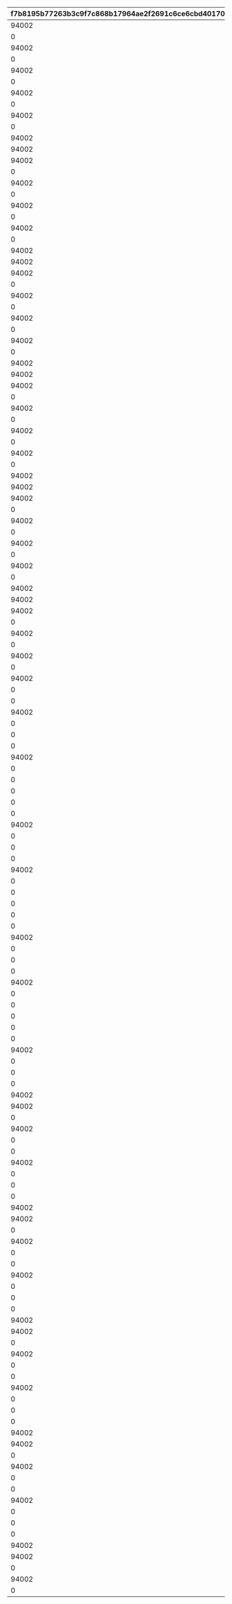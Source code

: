 |f7b8195b77263b3c9f7c868b17964ae2f2691c6ce6cbd4017014fc9960c43fe3|b281cbafb924166fcfb89579b5eb506b9a26d8e492c28f088f25727f6506c81b|e9410d6de9382b5f3c8e594aa01e4627b15edcacbc8dda2fad77f12771957e41|575380353834c418631159b6069357937e59083389dec4a148a0e1db2b530da2|8e57d7ddfc1a258c15d827ff43a8a1d01f3dda07bd9be718d78c54d226cf8bea|312e41e2f29d6518c4173785e10ebec1d732937def9447ab31700e1bc855cb74|42a08a40bed3b3f43ed4586cac286d05368a8aefccbcb919e6e056491d177252|c6a93a50c02b3fab093dcfd19ed30e79083705727b3ce420d9e91ee46b23a8af|ee7e9d7297999485497659489a997cbe28b6285b50f38a60e066c2e7b04f8f9a|1493e0e9665963c119d7f40f194fb5eb6e0a7606b978c45b62907998bccaa77a|018af5b4242967a0675ec1cb10aa2b833425a46bc2e05a079abb9078dae30b9c|7986b66adea872852cc09a50e08bcfd2531e4605380dbb1f89281dc800a05d8f|48cf059021186d33990730a0b653f17170e0eddf30ccb21e4ac3fb78218039f5|af2531f1d035a6ee7c0ef02d1b461866b9b742768eddb246ace083b2b6c4917d|c9a629b430815da2508197d8f4487184a8e152da7a573e9f2b5cb143b79dabdf|c2d8eb89c03f3d5b7cf014b6b36fc7676f37a8d1c25144a145576c0ce96c42ae|8f525411748507372458ecf2543b3e02dbb7a0e761d0785a5b0cf3acd1f427b0|890d64d053af07e4fe7c1ebd384bd6ec80da785e02a8ef68ccaf10886a602d05|0c63aa07fb7d1811ec5a9f342c05c917f472ef12fbebbe8bff89487c9708c964|
| --- | --- | --- | --- | --- | --- | --- | --- | --- | --- | --- | --- | --- | --- | --- | --- | --- | --- | --- |
|94002|140000|1|12|500|4|10|5|90008|2|4|2|1|90005|1|500000|140001|32001|2|
|0|140001|2|0|200|4|500000|10|91002|8|2|12|1|94002|1|0|25001|32001|1|
|94002|140000|1|12|500|4|5|15|90008|2|4|2|1|90005|2|750000|140001|32001|2|
|0|140001|2|0|300|4|750000|20|91002|8|2|12|1|94002|2|0|25001|32001|1|
|94002|140000|1|12|500|4|5|25|90008|2|4|2|1|90005|2|750000|140001|32001|2|
|0|140001|2|0|500|4|750000|30|91002|8|2|12|1|94002|3|0|25001|32001|1|
|94002|140000|1|12|750|4|5|35|90008|2|4|2|1|90005|3|1000000|140001|32001|2|
|0|140001|2|0|1000|4|1000000|40|90008|2|2|12|1|94002|4|0|25001|32001|1|
|94002|140000|1|12|1250|4|5|45|90008|2|4|2|1|90005|4|2000000|140001|32001|2|
|0|140001|2|0|1500|4|2000000|50|90008|2|2|12|1|94002|4|0|25001|32001|1|
|94002|140000|1|12|500|4|10|5|90008|2|4|2|1|90005|1|500000|140001|32002|2|
|94002|21951|1|12|200|2|1|10|91002|8|4|2|1|25001|1|500000|140001|32002|2|
|94002|140000|1|12|700|4|5|15|90008|2|4|2|1|90005|2|750000|140001|32002|2|
|0|140001|2|0|300|4|750000|20|91002|8|2|12|1|94002|2|0|25001|32002|1|
|94002|140000|1|12|700|4|5|25|90008|2|4|2|1|90005|2|750000|140001|32002|2|
|0|140001|2|0|500|4|750000|30|91002|8|2|12|1|94002|3|0|25001|32002|1|
|94002|140000|1|12|1000|4|5|35|90008|2|4|2|1|90005|3|1000000|140001|32002|2|
|0|140001|2|0|1000|4|1000000|40|90008|2|2|12|1|94002|4|0|25001|32002|1|
|94002|140000|1|12|1250|4|5|45|90008|2|4|2|1|90005|4|2000000|140001|32002|2|
|0|140001|2|0|1500|4|2000000|50|90008|2|2|12|1|94002|4|0|25001|32002|1|
|94002|140000|1|12|500|4|10|5|90008|2|4|2|1|90005|1|500000|140001|32003|2|
|94002|21951|1|12|200|2|1|10|91002|8|4|2|1|25001|1|500000|140001|32003|2|
|94002|140000|1|12|700|4|5|15|90008|2|4|2|1|90005|2|750000|140001|32003|2|
|0|140001|2|0|300|4|750000|20|91002|8|2|12|1|94002|2|0|25001|32003|1|
|94002|140000|1|12|700|4|5|25|90008|2|4|2|1|90005|2|750000|140001|32003|2|
|0|140001|2|0|500|4|750000|30|91002|8|2|12|1|94002|3|0|25001|32003|1|
|94002|140000|1|12|1000|4|5|35|90008|2|4|2|1|90005|3|1000000|140001|32003|2|
|0|140001|2|0|1000|4|1000000|40|90008|2|2|12|1|94002|4|0|25001|32003|1|
|94002|140000|1|12|1250|4|5|45|90008|2|4|2|1|90005|4|2000000|140001|32003|2|
|0|140001|2|0|1500|4|2000000|50|90008|2|2|12|1|94002|4|0|25001|32003|1|
|94002|140000|1|12|500|4|10|5|90008|2|4|2|1|90005|1|500000|140001|32004|2|
|94002|21951|1|12|200|2|1|10|91002|8|4|2|1|25001|1|500000|140001|32004|2|
|94002|140000|1|12|700|4|5|15|90008|2|4|2|1|90005|2|750000|140001|32004|2|
|0|140001|2|0|300|4|750000|20|91002|8|2|12|1|94002|2|0|25001|32004|1|
|94002|140000|1|12|700|4|5|25|90008|2|4|2|1|90005|2|750000|140001|32004|2|
|0|140001|2|0|500|4|750000|30|91002|8|2|12|1|94002|3|0|25001|32004|1|
|94002|140000|1|12|1000|4|5|35|90008|2|4|2|1|90005|3|1000000|140001|32004|2|
|0|140001|2|0|1000|4|1000000|40|90008|2|2|12|1|94002|4|0|25001|32004|1|
|94002|140000|1|12|1250|4|5|45|90008|2|4|2|1|90005|4|2000000|140001|32004|2|
|0|140001|2|0|1500|4|2000000|50|90008|2|2|12|1|94002|4|0|25001|32004|1|
|94002|140000|1|12|500|4|10|5|90008|2|4|2|1|90005|1|500000|140001|32005|2|
|94002|21951|1|12|200|2|1|10|91002|8|4|2|1|25001|1|500000|140001|32005|2|
|94002|140000|1|12|700|4|5|15|90008|2|4|2|1|90005|2|750000|140001|32005|2|
|0|140001|2|0|300|4|750000|20|91002|8|2|12|1|94002|2|0|25001|32005|1|
|94002|140000|1|12|700|4|5|25|90008|2|4|2|1|90005|2|750000|140001|32005|2|
|0|140001|2|0|500|4|750000|30|91002|8|2|12|1|94002|3|0|25001|32005|1|
|94002|140000|1|12|1000|4|5|35|90008|2|4|2|1|90005|3|1000000|140001|32005|2|
|0|140001|2|0|1000|4|1000000|40|90008|2|2|12|1|94002|4|0|25001|32005|1|
|94002|140000|1|12|1250|4|5|45|90008|2|4|2|1|90005|4|2000000|140001|32005|2|
|0|140001|2|0|1500|4|2000000|50|90008|2|2|12|1|94002|4|0|25001|32005|1|
|94002|140000|1|12|500|4|10|5|90008|2|4|2|1|90005|1|500000|140001|32006|2|
|94002|21951|1|12|200|2|1|10|91002|8|4|2|1|25001|1|500000|140001|32006|2|
|94002|140000|1|12|700|4|5|15|90008|2|4|2|1|90005|2|750000|140001|32006|2|
|0|140001|2|0|300|4|750000|20|91002|8|2|12|1|94002|2|0|25001|32006|1|
|94002|140000|1|12|700|4|5|25|90008|2|4|2|1|90005|2|750000|140001|32006|2|
|0|140001|2|0|500|4|750000|30|91002|8|2|12|1|94002|3|0|25001|32006|1|
|94002|140000|1|12|1000|4|5|35|90008|2|4|2|1|90005|3|1000000|140001|32006|2|
|0|140001|2|0|1000|4|1000000|40|90008|2|2|12|1|94002|4|0|25001|32006|1|
|94002|140000|1|12|1250|4|5|45|90008|2|4|2|1|90005|4|2000000|140001|32006|2|
|0|140001|2|0|1500|4|2000000|50|90008|2|2|12|1|94002|4|0|25001|32006|1|
|0|140001|15|0|500|4|500000|5|90008|2|2|12|1|94002|1|0|90005|32007|10|
|94002|21951|1|12|100|2|1|10|91002|8|4|2|1|25001|1|500000|140001|32007|5|
|0|140001|15|0|1000|4|750000|15|90008|2|2|12|1|94002|2|0|90005|32007|5|
|0|140001|5|0|150|4|750000|20|91002|8|2|12|1|94002|2|0|25001|32007|1|
|0|140001|15|0|1500|4|750000|25|90008|2|2|12|1|94002|2|0|90005|32007|5|
|94002|90008|3000|12|250|2|1|30|91002|8|4|2|1|25001|3|750000|140001|32007|5|
|0|140001|15|0|3500|4|1000000|35|90008|2|2|12|1|94002|3|0|90005|32007|5|
|0|140001|5|0|4000|4|1000000|40|90008|2|2|12|1|94002|4|0|25001|32007|1|
|0|140001|15|0|4500|4|2000000|45|90008|2|2|12|1|94002|4|0|90005|32007|5|
|0|140001|5|0|5000|4|2000000|50|90008|2|2|12|1|94002|4|0|25001|32007|1|
|0|140001|15|0|500|4|500000|5|90008|2|2|12|1|94002|1|0|90005|32008|10|
|94002|21951|1|12|100|2|1|10|91002|8|4|2|1|25001|1|500000|140001|32008|5|
|0|140001|15|0|1000|4|750000|15|90008|2|2|12|1|94002|2|0|90005|32008|5|
|0|140001|5|0|150|4|750000|20|91002|8|2|12|1|94002|2|0|25001|32008|1|
|0|140001|15|0|1500|4|750000|25|90008|2|2|12|1|94002|2|0|90005|32008|5|
|94002|90008|3000|12|250|2|1|30|91002|8|4|2|1|25001|3|750000|140001|32008|5|
|0|140001|15|0|3500|4|1000000|35|90008|2|2|12|1|94002|3|0|90005|32008|5|
|0|140001|5|0|4000|4|1000000|40|90008|2|2|12|1|94002|4|0|25001|32008|1|
|0|140001|15|0|4500|4|2000000|45|90008|2|2|12|1|94002|4|0|90005|32008|5|
|0|140001|5|0|5000|4|2000000|50|90008|2|2|12|1|94002|4|0|25001|32008|1|
|0|140001|15|0|500|4|500000|5|90008|2|2|12|1|94002|1|0|90005|32009|10|
|94002|21951|1|12|100|2|1|10|91002|8|4|2|1|25001|1|500000|140001|32009|5|
|0|140001|15|0|1000|4|750000|15|90008|2|2|12|1|94002|2|0|90005|32009|5|
|0|140001|5|0|150|4|750000|20|91002|8|2|12|1|94002|2|0|25001|32009|1|
|0|140001|15|0|1500|4|750000|25|90008|2|2|12|1|94002|2|0|90005|32009|5|
|94002|90008|3000|12|250|2|1|30|91002|8|4|2|1|25001|3|750000|140001|32009|5|
|0|140001|15|0|3500|4|1000000|35|90008|2|2|12|1|94002|3|0|90005|32009|5|
|0|140001|5|0|4000|4|1000000|40|90008|2|2|12|1|94002|4|0|25001|32009|1|
|0|140001|15|0|4500|4|2000000|45|90008|2|2|12|1|94002|4|0|90005|32009|5|
|0|140001|5|0|5000|4|2000000|50|90008|2|2|12|1|94002|4|0|25001|32009|1|
|0|140001|15|0|500|4|500000|5|90008|2|2|12|1|94002|1|0|90005|32010|10|
|94002|21951|1|12|100|2|1|10|91002|8|4|2|1|25001|1|500000|140001|32010|5|
|0|140001|15|0|1000|4|750000|15|90008|2|2|12|1|94002|2|0|90005|32010|5|
|0|140001|5|0|150|4|750000|20|91002|8|2|12|1|94002|2|0|25001|32010|1|
|0|140001|15|0|1500|4|750000|25|90008|2|2|12|1|94002|2|0|90005|32010|5|
|94002|90008|3000|12|250|2|1|30|91002|8|4|2|1|25001|3|750000|140001|32010|5|
|94002|90008|3500|12|1|2|5|35|4101401|18|4|2|1|90005|3|1000000|140001|32010|15|
|0|140001|5|0|4000|4|1000000|40|90008|2|2|12|1|94002|4|0|25001|32010|1|
|94002|90008|4500|12|1|2|5|45|4109401|18|4|2|1|90005|4|2000000|140001|32010|15|
|0|140001|5|0|5000|4|2000000|50|90008|2|2|12|1|94002|4|0|25001|32010|1|
|0|140001|15|0|500|4|500000|5|90008|2|2|12|1|94002|1|0|90005|32011|10|
|94002|21951|1|12|100|2|1|10|91002|8|4|2|1|25001|1|500000|140001|32011|5|
|0|140001|15|0|1000|4|750000|15|90008|2|2|12|1|94002|2|0|90005|32011|5|
|0|140001|5|0|150|4|750000|20|91002|8|2|12|1|94002|2|0|25001|32011|1|
|0|140001|15|0|1500|4|750000|25|90008|2|2|12|1|94002|2|0|90005|32011|5|
|94002|90008|3000|12|250|2|1|30|91002|8|4|2|1|25001|3|750000|140001|32011|5|
|94002|90008|3500|12|1|2|5|35|4301401|18|4|2|1|90005|3|1000000|140001|32011|15|
|0|140001|5|0|4000|4|1000000|40|90008|2|2|12|1|94002|4|0|25001|32011|1|
|94002|90008|4500|12|1|2|5|45|4303401|18|4|2|1|90005|4|2000000|140001|32011|15|
|0|140001|5|0|5000|4|2000000|50|90008|2|2|12|1|94002|4|0|25001|32011|1|
|0|140001|15|0|500|4|500000|5|90008|2|2|12|1|94002|1|0|90005|32012|10|
|94002|21951|1|12|100|2|1|10|91002|8|4|2|1|25001|1|500000|140001|32012|5|
|0|140001|15|0|1000|4|750000|15|90008|2|2|12|1|94002|2|0|90005|32012|5|
|0|140001|5|0|150|4|750000|20|91002|8|2|12|1|94002|2|0|25001|32012|1|
|0|140001|15|0|1500|4|750000|25|90008|2|2|12|1|94002|2|0|90005|32012|5|
|94002|90008|3000|12|250|2|1|30|91002|8|4|2|1|25001|3|750000|140001|32012|5|
|94002|90008|3500|12|1|2|5|35|4201401|18|4|2|1|90005|3|1000000|140001|32012|15|
|0|140001|5|0|4000|4|1000000|40|90008|2|2|12|1|94002|4|0|25001|32012|1|
|94002|90008|4500|12|1|2|5|45|4204401|18|4|2|1|90005|4|2000000|140001|32012|15|
|0|140001|5|0|5000|4|2000000|50|90008|2|2|12|1|94002|4|0|25001|32012|1|
|0|140001|15|0|500|4|500000|5|90008|2|2|12|1|94002|1|0|90005|32013|10|
|94002|21951|1|12|100|2|1|10|91002|8|4|2|1|25001|1|500000|140001|32013|5|
|0|140001|15|0|1000|4|750000|15|90008|2|2|12|1|94002|2|0|90005|32013|5|
|0|140001|5|0|150|4|750000|20|91002|8|2|12|1|94002|2|0|25001|32013|1|
|0|140001|15|0|1500|4|750000|25|90008|2|2|12|1|94002|2|0|90005|32013|5|
|94002|90008|3000|12|250|2|1|30|91002|8|4|2|1|25001|3|750000|140001|32013|5|
|94002|90008|3500|12|1|2|5|35|4110401|18|4|2|1|90005|3|1000000|140001|32013|15|
|0|140001|5|0|4000|4|1000000|40|90008|2|2|12|1|94002|4|0|25001|32013|1|
|94002|90008|4500|12|1|2|5|45|4102401|18|4|2|1|90005|4|2000000|140001|32013|15|
|0|140001|5|0|5000|4|2000000|50|90008|2|2|12|1|94002|4|0|25001|32013|1|
|0|140001|15|0|500|4|500000|5|90008|2|2|12|1|94002|1|0|90005|32014|10|
|94002|21951|1|12|100|2|1|10|91002|8|4|2|1|25001|1|500000|140001|32014|5|
|0|140001|15|0|1000|4|750000|15|90008|2|2|12|1|94002|2|0|90005|32014|5|
|0|140001|5|0|150|4|750000|20|91002|8|2|12|1|94002|2|0|25001|32014|1|
|0|140001|15|0|1500|4|750000|25|90008|2|2|12|1|94002|2|0|90005|32014|5|
|94002|90008|3000|12|250|2|1|30|91002|8|4|2|1|25001|3|750000|140001|32014|5|
|94002|90008|3500|12|1|2|5|35|4203401|18|4|2|1|90005|3|1000000|140001|32014|15|
|0|140001|5|0|4000|4|1000000|40|90008|2|2|12|1|94002|4|0|25001|32014|1|
|94002|90008|4500|12|1|2|5|45|4202401|18|4|2|1|90005|4|2000000|140001|32014|15|
|0|140001|5|0|5000|4|2000000|50|90008|2|2|12|1|94002|4|0|25001|32014|1|